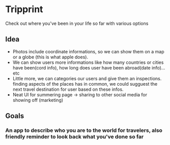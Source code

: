 # Tripprint
Check out where you've been in your life so far with various options
## Idea
- Photos include coordinate informations, so we can show them on a map or a globe (this is what apple does).
- We can show users more informations like how many countries or cities have been(cord info), how long does user have been abroad(date info)... etc
- Little more, we can categories our users and give them an inspections. finding aspects of the places has in common, we could sugguest the next travel destination for user based on these infos.
- Neat UI for summering page -> sharing to other social media for showing off (marketing)

## Goals
### An app to describe who you are to the world for travelers, also friendly reminder to look back what you've done so far
